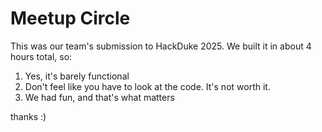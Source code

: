# Meetup Circle

This was our team's submission to HackDuke 2025. We built it in about 4 hours total, so:

1. Yes, it's barely functional
2. Don't feel like you have to look at the code. It's not worth it.
3. We had fun, and that's what matters

thanks :)
